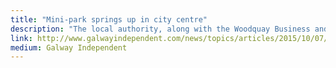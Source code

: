 ```yaml
---
title: "Mini-park springs up in city centre"
description: "The local authority, along with the Woodquay Business and Residents Association, FabLab at School of Architecture University of Limerick and Galway Men's Shed, designed and fabricated the street parklet, which was unveiled on Culture Night and will remain in place until 26 October"
link: http://www.galwayindependent.com/news/topics/articles/2015/10/07/4107036-minipark-springs-up-in-city-centre/
medium: Galway Independent
---
```

